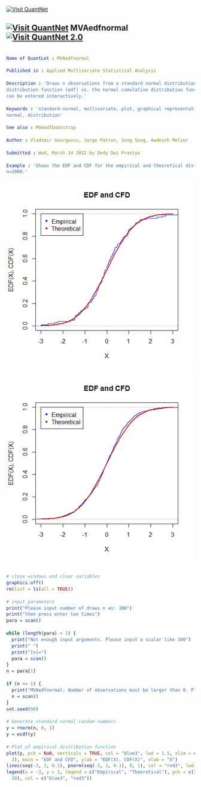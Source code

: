 
[<img src="https://github.com/QuantLet/Styleguide-and-Validation-procedure/blob/master/pictures/banner.png" alt="Visit QuantNet">](http://quantlet.de/index.php?p=info)

## [<img src="https://github.com/QuantLet/Styleguide-and-Validation-procedure/blob/master/pictures/qloqo.png" alt="Visit QuantNet">](http://quantlet.de/) **MVAedfnormal** [<img src="https://github.com/QuantLet/Styleguide-and-Validation-procedure/blob/master/pictures/QN2.png" width="60" alt="Visit QuantNet 2.0">](http://quantlet.de/d3/ia)

```yaml

Name of QuantLet : MVAedfnormal

Published in : Applied Multivariate Statistical Analysis

Description : 'Draws n observations from a standard normal distribution and plots its empirical
distribution function (edf) vs. the normal cumulative distribution function (cdf). Number of draws
can be entered interactively.'

Keywords : 'standard-normal, multivariate, plot, graphical representation, edf, cdf, standard,
normal, distribution'

See also : MVAedfbootstrap

Author : Vladimir Georgescu, Jorge Patron, Song Song, Awdesch Melzer

Submitted : Wed, March 14 2012 by Dedy Dwi Prastyo

Example : 'Shows the EDF and CDF for the empirical and theoretical distribution with n=100 and
n=1000.'

```

![Picture1](MVAedfnormal_1.png)

![Picture2](MVAedfnormal_2.png)


```r

# close windows and clear variables
graphics.off()
rm(list = ls(all = TRUE))

# input parameters
print("Please input number of draws n as: 100")
print("then press enter two times")
para = scan()

while (length(para) < 1) {
  print("Not enough input arguments. Please input a scalar like 100")
  print(" ")
  print("[n]=")
  para = scan()
}
n = para[1]

if (n <= 1) {
  print("MVAedfnormal: Number of observations must be larger than 0. Please input again. n=")
  n = scan()
}
set.seed(80)

# Generate standard normal random numbers
y = rnorm(n, 0, 1)  
y = ecdf(y)

# Plot of empirical distribution function
plot(y, pch = NaN, verticals = TRUE, col = "blue3", lwd = 1.5, xlim = c(-3, 
  3), main = "EDF and CFD", ylab = "EDF(X), CDF(X)", xlab = "X")  
lines(seq(-3, 3, 0.1), pnorm(seq(-3, 3, 0.1), 0, 1), col = "red3", lwd = 2.5)
legend(x = -3, y = 1, legend = c("Empirical", "Theoretical"), pch = c(20, 
  20), col = c("blue3", "red3"))

```
